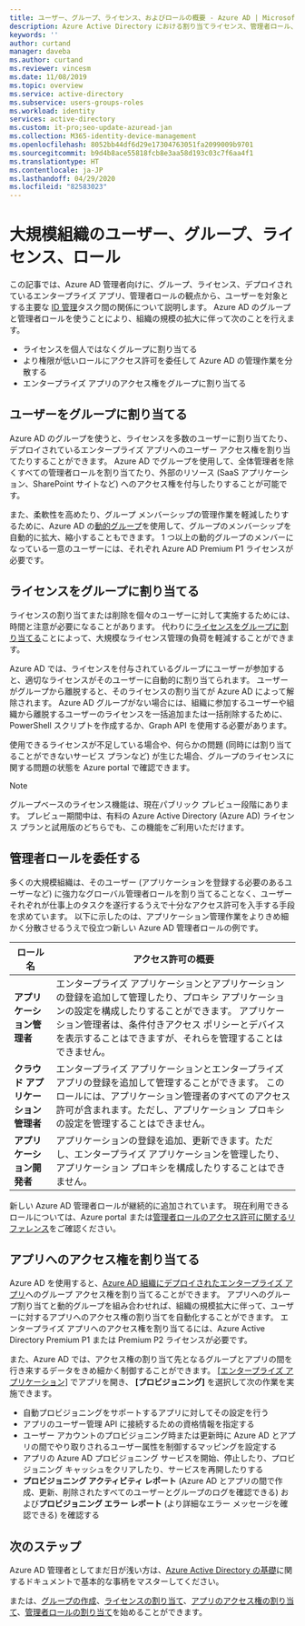 ```yaml
---
title: ユーザー、グループ、ライセンス、およびロールの概要 - Azure AD | Microsoft Docs
description: Azure Active Directory における割り当てライセンス、管理者ロール、グループ メンバーシップとユーザーとの関係
keywords: ''
author: curtand
manager: daveba
ms.author: curtand
ms.reviewer: vincesm
ms.date: 11/08/2019
ms.topic: overview
ms.service: active-directory
ms.subservice: users-groups-roles
ms.workload: identity
services: active-directory
ms.custom: it-pro;seo-update-azuread-jan
ms.collection: M365-identity-device-management
ms.openlocfilehash: 8052bb44df6d29e17304763051fa2099009b9701
ms.sourcegitcommit: b9d4b8ace55818fcb8e3aa58d193c03c7f6aa4f1
ms.translationtype: HT
ms.contentlocale: ja-JP
ms.lasthandoff: 04/29/2020
ms.locfileid: "82583023"
---
```

# <a name="users-groups-licensing-and-roles-for-large-organizations"></a>大規模組織のユーザー、グループ、ライセンス、ロール

この記事では、Azure AD 管理者向けに、グループ、ライセンス、デプロイされているエンタープライズ アプリ、管理者ロールの観点から、ユーザーを対象とする主要な [ID 管理](/azure/active-directory/fundamentals/identity-fundamentals?context=azure/active-directory/users-groups-roles/context/ugr-context)タスク間の関係について説明します。 Azure AD のグループと管理者ロールを使うことにより、組織の規模の拡大に伴って次のことを行えます。

* ライセンスを個人ではなくグループに割り当てる
* より権限が低いロールにアクセス許可を委任して Azure AD の管理作業を分散する
* エンタープライズ アプリのアクセス権をグループに割り当てる

## <a name="assign-users-to-groups"></a>ユーザーをグループに割り当てる

Azure AD のグループを使うと、ライセンスを多数のユーザーに割り当てたり、デプロイされているエンタープライズ アプリへのユーザー アクセス権を割り当てたりすることができます。 Azure AD でグループを使用して、全体管理者を除くすべての管理者ロールを割り当てたり、外部のリソース (SaaS アプリケーション、SharePoint サイトなど) へのアクセス権を付与したりすることが可能です。

また、柔軟性を高めたり、グループ メンバーシップの管理作業を軽減したりするために、Azure AD の[動的グループ](groups-create-rule.md)を使用して、グループのメンバーシップを自動的に拡大、縮小することもできます。 1 つ以上の動的グループのメンバーになっている一意のユーザーには、それぞれ Azure AD Premium P1 ライセンスが必要です。

## <a name="assign-licenses-to-groups"></a>ライセンスをグループに割り当てる

ライセンスの割り当てまたは削除を個々のユーザーに対して実施するためには、時間と注意が必要になることがあります。 代わりに[ライセンスをグループに割り当てる](/azure/active-directory/fundamentals/license-users-groups?context=azure/active-directory/users-groups-roles/context/ugr-context)ことによって、大規模なライセンス管理の負荷を軽減することができます。

Azure AD では、ライセンスを付与されているグループにユーザーが参加すると、適切なライセンスがそのユーザーに自動的に割り当てられます。 ユーザーがグループから離脱すると、そのライセンスの割り当てが Azure AD によって解除されます。 Azure AD グループがない場合には、組織に参加するユーザーや組織から離脱するユーザーのライセンスを一括追加または一括削除するために、PowerShell スクリプトを作成するか、Graph API を使用する必要があります。

使用できるライセンスが不足している場合や、何らかの問題 (同時には割り当てることができないサービス プランなど) が生じた場合、グループのライセンスに関する問題の状態を Azure portal で確認できます。

>[!NOTE]
>グループベースのライセンス機能は、現在パブリック プレビュー段階にあります。 プレビュー期間中は、有料の Azure Active Directory (Azure AD) ライセンス プランと試用版のどちらでも、この機能をご利用いただけます。

## <a name="delegate-administrator-roles"></a>管理者ロールを委任する

多くの大規模組織は、そのユーザー (アプリケーションを登録する必要のあるユーザーなど) に強力なグローバル管理者ロールを割り当てることなく、ユーザーそれぞれが仕事上のタスクを遂行するうえで十分なアクセス許可を入手する手段を求めています。 以下に示したのは、アプリケーション管理作業をよりきめ細かく分散させるうえで役立つ新しい Azure AD 管理者ロールの例です。

 ロール名 | アクセス許可の概要
 --------- | -------------------
 **アプリケーション管理者** | エンタープライズ アプリケーションとアプリケーションの登録を追加して管理したり、プロキシ アプリケーションの設定を構成したりすることができます。 アプリケーション管理者は、条件付きアクセス ポリシーとデバイスを表示することはできますが、それらを管理することはできません。
 **クラウド アプリケーション管理者** | エンタープライズ アプリケーションとエンタープライズ アプリの登録を追加して管理することができます。 このロールには、アプリケーション管理者のすべてのアクセス許可が含まれます。ただし、アプリケーション プロキシの設定を管理することはできません。
**アプリケーション開発者** | アプリケーションの登録を追加、更新できます。ただし、エンタープライズ アプリケーションを管理したり、アプリケーション プロキシを構成したりすることはできません。

新しい Azure AD 管理者ロールが継続的に追加されています。 現在利用できるロールについては、Azure portal または[管理者ロールのアクセス許可に関するリファレンス](directory-assign-admin-roles.md)をご確認ください。

## <a name="assign-app-access"></a>アプリへのアクセス権を割り当てる

Azure AD を使用すると、[Azure AD 組織にデプロイされたエンタープライズ アプリ](/azure/active-directory/manage-apps/methods-for-assigning-users-and-groups?context=azure/active-directory/users-groups-roles/context/ugr-context)へのグループ アクセス権を割り当てることができます。 アプリへのグループ割り当てと動的グループを組み合わせれば、組織の規模拡大に伴って、ユーザーに対するアプリへのアクセス権の割り当てを自動化することができます。 エンタープライズ アプリへのアクセス権を割り当てるには、Azure Active Directory Premium P1 または Premium P2 ライセンスが必要です。

また、Azure AD では、アクセス権の割り当て先となるグループとアプリの間を行き来するデータをきめ細かく制御することができます。 [[エンタープライズ アプリケーション]](https://portal.azure.com/#blade/Microsoft_AAD_IAM/StartboardApplicationsMenuBlade/AllApps) でアプリを開き、 **[プロビジョニング]** を選択して次の作業を実施できます。

* 自動プロビジョニングをサポートするアプリに対してその設定を行う
* アプリのユーザー管理 API に接続するための資格情報を指定する
* ユーザー アカウントのプロビジョニング時または更新時に Azure AD とアプリの間でやり取りされるユーザー属性を制御するマッピングを設定する
* アプリの Azure AD プロビジョニング サービスを開始、停止したり、プロビジョニング キャッシュをクリアしたり、サービスを再開したりする
* **プロビジョニング アクティビティ レポート** (Azure AD とアプリの間で作成、更新、削除されたすべてのユーザーとグループのログを確認できる) および**プロビジョニング エラー レポート** (より詳細なエラー メッセージを確認できる) を確認する

## <a name="next-steps"></a>次のステップ

Azure AD 管理者としてまだ日が浅い方は、[Azure Active Directory の基礎](https://docs.microsoft.com/azure/active-directory/fundamentals/index)に関するドキュメントで基本的な事柄をマスターしてください。

または、[グループの作成](/azure/active-directory/fundamentals/active-directory-groups-create-azure-portal?context=azure/active-directory/users-groups-roles/context/ugr-context)、[ライセンスの割り当て](/azure/active-directory/fundamentals/license-users-groups?context=azure/active-directory/users-groups-roles/context/ugr-context)、[アプリのアクセス権の割り当て](/azure/active-directory/manage-apps/methods-for-assigning-users-and-groups?context=azure/active-directory/users-groups-roles/context/ugr-context)、[管理者ロールの割り当て](directory-assign-admin-roles.md)を始めることができます。
